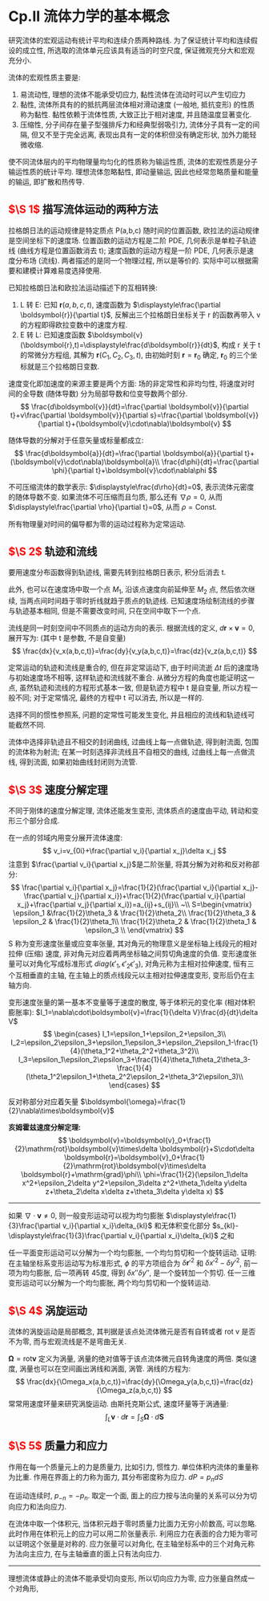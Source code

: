 # Cp.II 流体力学的基本概念

研究流体的宏观运动有统计平均和连续介质两种路线. 为了保证统计平均和连续假设的成立性, 所选取的流体单元应该具有适当的时空尺度, 保证微观充分大和宏观充分小.

流体的宏观性质主要是:
1. 易流动性, 理想的流体不能承受切应力, 黏性流体在流动时可以产生切应力
2. 黏性, 流体所具有的的抵抗两层流体相对滑动速度 (一般地, 抵抗变形) 的性质称为黏性. 黏性依赖于流体性质, 大致正比于相对速度, 并且随温度显著变化.
3. 压缩性, 分子间存在量子型强排斥力和经典型弱吸引力, 流体分子具有一定的间隔, 但又不至于完全远离, 表现出具有一定的体积但没有确定形状, 加外力能轻微收缩.

使不同流体层内的平均物理量均匀化的性质称为输运性质, 流体的宏观性质是分子输运性质的统计平均. 理想流体忽略黏性, 即动量输运, 因此也经常忽略质量和能量的输运, 即扩散和热传导.

## <font color='red'>$\S 1$  </font>描写流体运动的两种方法

拉格朗日法的运动规律是特定质点 P(a,b,c) 随时间的位置函数, 欧拉法的运动规律是空间坐标下的速度场. 位置函数的运动方程是二阶 PDE, 几何表示是单粒子轨迹线 (曲线方程是位置函数消去 t); 速度函数的运动方程是一阶 PDE, 几何表示是速度分布场 (流线).
两者描述的是同一个物理过程, 所以是等价的. 实际中可以根据需要和建模计算难易度选择使用.

已知拉格朗日法和欧拉法运动描述下的互相转换:
1. L 转 E: 已知 $\boldsymbol{r}(a,b,c,t)$, 速度函数为 $\displaystyle\frac{\partial \boldsymbol{r}}{\partial t}$, 反解出三个拉格朗日坐标关于 r 的函数再带入 v 的方程即得欧拉变数中的速度方程.
2. E 转 L: 已知速度函数 $\boldsymbol{v}(\boldsymbol{r},t)=\displaystyle\frac{d\boldsymbol{r}}{dt}$, 构成 r 关于 t 的常微分方程组, 其解为 $\boldsymbol{r}(C_1,C_2,C_3,t)$, 由初始时刻 $\boldsymbol{r}=\boldsymbol{r}_0$ 确定, $\boldsymbol{r}_0$ 的三个坐标就是三个拉格朗日变数.

速度变化即加速度的来源主要是两个方面: 场的非定常性和非均匀性, 将速度对时间的全导数 (随体导数) 分为局部导数和位变导数两个部分.
$$
\frac{d\boldsymbol{v}}{dt}=\frac{\partial \boldsymbol{v}}{\partial t}+v\frac{\partial \boldsymbol{v}}{\partial s}=\frac{\partial \boldsymbol{v}}{\partial t}+(\boldsymbol{v}\cdot\nabla)\boldsymbol{v}
$$

随体导数的分解对于任意矢量或标量都成立:
$$
\frac{d\boldsymbol{a}}{dt}=\frac{\partial \boldsymbol{a}}{\partial t}+(\boldsymbol{v}\cdot\nabla)\boldsymbol{a}\\
\frac{d\phi}{dt}=\frac{\partial \phi}{\partial t}+\boldsymbol{v}\cdot\nabla\phi
$$

不可压缩流体的数学表示: $\displaystyle\frac{d\rho}{dt}=0$, 表示流体元密度的随体导数不变. 如果流体不可压缩而且匀质, 那么还有 $\nabla\rho=0$, 从而 $\displaystyle\frac{\partial \rho}{\partial t}=0$, 从而 $\rho=\mathrm{Const}$.

所有物理量对时间的偏导都为零的运动过程称为定常运动.

## <font color='red'>$\S 2$  </font>轨迹和流线

要用速度分布函数得到轨迹线, 需要先转到拉格朗日表示, 积分后消去 t.

此外, 也可以在速度场中取一个点 $M_1$, 沿该点速度向前延伸至 $M_2$ 点, 然后依次继续, 当两点间时间趋于零时折线就趋于质点的轨迹线. 已知速度场绘制流线的步骤与轨迹基本相同, 但是不需要改变时间, 只在空间中取下一个点.

流线是同一时刻空间中不同质点的运动方向的表示. 根据流线的定义, $d\boldsymbol{r}\times\boldsymbol{v}=0$, 展开写为: (其中 t 是参数, 不是自变量)
$$
\frac{dx}{v_x(a,b,c,t)}=\frac{dy}{v_y(a,b,c,t)}=\frac{dz}{v_z(a,b,c,t)}
$$

定常运动的轨迹和流线是重合的, 但在非定常运动下, 由于时间流逝 $\Delta t$ 后的速度场与初始速度场不相等, 这样轨迹和流线就不重合.
从微分方程的角度也能证明这一点, 虽然轨迹和流线的方程形式基本一致, 但是轨迹方程中 t 是自变量, 所以方程一般不同; 对于定常情况, 最终的方程中 t 可以消去, 所以是一样的.

选择不同的惯性参照系, 问题的定常性可能发生变化, 并且相应的流线和轨迹线可能截然不同.

流体中选择非轨迹且不相交的封闭曲线, 过曲线上每一点做轨迹, 得到射流面, 包围的流体称为射流; 在某一时刻选择非流线且不自相交的曲线, 过曲线上每一点做流线, 得到流面, 如果初始曲线封闭则为流管.

## <font color='red'>$\S 3$  </font>速度分解定理

不同于刚体的速度分解定理, 流体还能发生变形, 流体质点的速度由平动, 转动和变形三个部分合成.

在一点的邻域内用变分展开流体速度:
$$
v_i=v_{0i}+\frac{\partial v_i}{\partial x_j}\delta x_j
$$
注意到 $\frac{\partial v_i}{\partial x_j}$是二阶张量, 将其分解为对称和反对称部分:
$$
\frac{\partial v_i}{\partial x_j}=\frac{1}{2}(\frac{\partial v_i}{\partial x_j}-\frac{\partial v_j}{\partial x_i})+\frac{1}{2}(\frac{\partial v_i}{\partial x_j}+\frac{\partial v_j}{\partial x_i})=a_{ij}+s_{ij}\\
~\\
S=\begin{vmatrix}
    \epsilon_1 &\frac{1}{2}\theta_3 & \frac{1}{2}\theta_2\\
    \frac{1}{2}\theta_3 & \epsilon_2 & \frac{1}{2}\theta_1\\
    \frac{1}{2}\theta_2 & \frac{1}{2}\theta_1 & \epsilon_3 \\
\end{vmatrix}
$$
S 称为变形速度张量或应变率张量, 其对角元的物理意义是坐标轴上线段元的相对拉伸 (压缩) 速度, 非对角元对应着两两坐标轴之间剪切角速度的负值.
变形速度张量可以对角化写成标准形式 $diag(\epsilon'_1,\epsilon'_2\epsilon'_3)$, 对角元称为主相对拉伸速度, 恒有三个互相垂直的主轴, 在主轴上的质点线段元以主相对拉伸速度变形, 变形后仍在主轴方向.

变形速度张量的第一基本不变量等于速度的散度, 等于体积元的变化率 (相对体积膨胀率): $I_1=\nabla\cdot\boldsymbol{v}=\frac{1}{\delta V}\frac{d}{dt}\delta V$
$$
\begin{cases}
    I_1=\epsilon_1+\epsilon_2+\epsilon_3\\
    I_2=\epsilon_2\epsilon_3+\epsilon_1\epsilon_3+\epsilon_2\epsilon_1-\frac{1}{4}(\theta_1^2+\theta_2^2+\theta_3^2)\\
    I_3=\epsilon_1\epsilon_2\epsilon_3+\frac{1}{4}\theta_1\theta_2\theta_3-\frac{1}{4}(\theta_1^2\epsilon_1+\theta_2^2\epsilon_2+\theta_3^2\epsilon_3)\\
\end{cases}
$$

反对称部分对应着矢量 $\boldsymbol{\omega}=\frac{1}{2}\nabla\times\boldsymbol{v}$

**亥姆霍兹速度分解定理:**
$$
\boldsymbol{v}=\boldsymbol{v}_0+\frac{1}{2}\mathrm{rot}\boldsymbol{v}\times\delta \boldsymbol{r}+S\cdot\delta \boldsymbol{r}=\boldsymbol{v}_0+\frac{1}{2}\mathrm{rot}\boldsymbol{v}\times\delta \boldsymbol{r}+\mathrm{grad}\phi\\
\phi=\frac{1}{2}(\epsilon_1\delta x^2+\epsilon_2\delta y^2+\epsilon_3\delta z^2+\theta_1\delta y\delta z+\theta_2\delta x\delta z+\theta_3\delta y\delta x)
$$

---
如果 $\nabla\cdot\boldsymbol{v}\ne0$, 则一般变形运动可以视为均匀膨胀 $\displaystyle\frac{1}{3}\frac{\partial v_i}{\partial x_i}\delta_{kl}$ 和无体积变化部分 $s_{kl}-\displaystyle\frac{1}{3}\frac{\partial v_i}{\partial x_i}\delta_{kl}$ 之和

任一平面变形运动可以分解为一个均匀膨胀, 一个均匀剪切和一个旋转运动. 证明: 在主轴坐标系变形运动写为标准形式, $\phi$ 的平方项组合为 $\delta\boldsymbol{r}'^2$ 和 $\delta x'^2-\delta y'^2$, 前一项为均匀膨胀, 后一项再转 45度, 得到 $\delta x''\delta y''$, 是一个旋转加一个剪切.
任一三维变形运动可以分解为一个均匀膨胀, 两个均匀剪切和一个旋转运动.

## <font color='red'>$\S 4$  </font>涡旋运动

流体的涡旋运动是局部概念, 其判据是该点处流体微元是否有自转或者 rot v 是否不为零, 而与宏观流线是不是弯曲无关.

$\boldsymbol{\Omega}=\mathrm{rot}\boldsymbol{v}$ 定义为涡量, 涡量的绝对值等于该点流体微元自转角速度的两倍. 类似速度, 涡量也可以在空间画出涡线和涡面, 涡管. 涡线的方程为:
$$
\frac{dx}{\Omega_x(a,b,c,t)}=\frac{dy}{\Omega_y(a,b,c,t)}=\frac{dz}{\Omega_z(a,b,c,t)}
$$
常常用速度环量来研究涡旋运动. 由斯托克斯公式, 速度环量等于涡通量:
$$
\int_L\boldsymbol{v}\cdot d\boldsymbol{r}=\int_S\boldsymbol{\Omega}\cdot d\boldsymbol{S}
$$

## <font color='red'>$\S 5$  </font>质量力和应力

作用在每一个质量元上的力是质量力, 比如引力, 惯性力. 单位体积内流体的重量称为比重.
作用在界面上的力称为面力, 其分布密度称为应力. $dP=p_ndS$

在运动连续时, $p_{-n}=-p_n$. 取定一个面, 面上的应力按与法向量的关系可以分为切向应力和法向应力.

在流体中取一个体积元, 当体积元趋于零时质量力比面力无穷小阶数高, 可以忽略. 此时作用在体积元上的应力可以用二阶张量表示. 利用应力在表面的合力矩为零可以证明这个张量是对称的. 应力张量可以对角化, 在主轴坐标系中的三个对角元称为法向主应力, 在与主轴垂直的面上只有法向应力.

---
理想流体或静止的流体不能承受切向变形, 所以切向应力为零, 应力张量自然成一个对角形, 